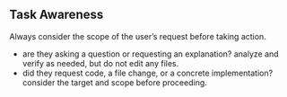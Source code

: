## Task Awareness

Always consider the scope of the user’s request before taking action.

* are they asking a question or requesting an explanation? analyze and verify as needed, but do not edit any files.
* did they request code, a file change, or a concrete implementation? consider the target and scope before proceeding.
